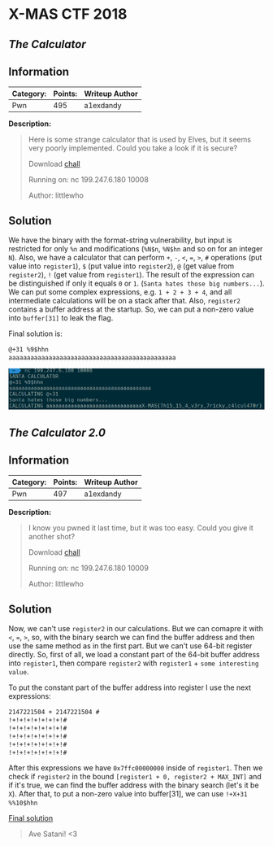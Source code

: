 # __X-MAS CTF 2018__
## _The Calculator_

## Information
**Category:** | **Points:** | **Writeup Author**
--- | --- | ---
Pwn | 495 | a1exdandy

**Description:** 

>Here is some strange calculator that is used by Elves, but it seems very poorly implemented. Could you take a look if it is secure?
>
>Download [chall](files/part1/chall)
>
>Running on: nc 199.247.6.180 10008
>
>Author: littlewho

## Solution

We have the binary with the format-string vulnerability, but input is restricted for only `%n` and modifications (`%N$n`, `%N$hn` and so on for an integer `N`).
Also, we have a calculator that can perform `+`, `-`, `<`, `=`, `>`, `#` operations (put value into `register1`), `$` (put value into `register2`), `@` (get value from `register2`), `!` (get value from `register1`). The result of the expression can be distinguished if only it equals `0` or `1`. (`Santa hates those big numbers...`).
We can put some complex expressions, e.g. `1 + 2 + 3 + 4`, and all intermediate calculations will be on a stack after that.
Also, `register2` contains a buffer address at the startup. So, we can put a non-zero value into `buffer[31]` to leak the flag.

Final solution is:

```
@+31 %9$hhn
aaaaaaaaaaaaaaaaaaaaaaaaaaaaaaaaaaaaaaaaaaaaaa
```

![solution](images/part1.png)

## _The Calculator 2.0_

## Information
**Category:** | **Points:** | **Writeup Author**
--- | --- | ---
Pwn | 497 | a1exdandy

**Description:** 

>I know you pwned it last time, but it was too easy. Could you give it another shot?
>
>Download [chall](files/part2/chall)
>
>Running on: nc 199.247.6.180 10009
>
>Author: littlewho

## Solution

Now, we can't use `register2` in our calculations. But we can comapre it with `<`, `=`, `>`, so, with the binary search we can find the buffer address and then use the same method as in the first part. But we can't use 64-bit register directly. So, first of all, we load a constant part of the 64-bit buffer address into `register1`, then compare `register2` with `register1` + `some interesting value`.

To put the constant part of the buffer address into register I use the next expressions:
```
2147221504 + 2147221504 #
!+!+!+!+!+!+!+!#
!+!+!+!+!+!+!+!#
!+!+!+!+!+!+!+!#
!+!+!+!+!+!+!+!#
!+!+!+!+!+!+!+!#
```

After this expressions we have `0x7ffc00000000` inside of `register1`. Then we check if `register2` in the bound `[register1 + 0, register2 + MAX_INT]` and if it's true, we can find the buffer address with the binary search (let's it be `X`). After that, to put a non-zero value into buffer[31], we can use `!+X+31 %%10$hhn`

[Final solution](files/satanic_calculator_pt2.py)

>Ave Satani! <3
